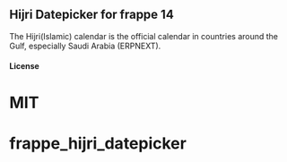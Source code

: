 ## Hijri Datepicker for frappe 14

The Hijri(Islamic) calendar is the official calendar in countries around the Gulf, especially Saudi Arabia (ERPNEXT).

#### License

MIT
=======
# frappe_hijri_datepicker
